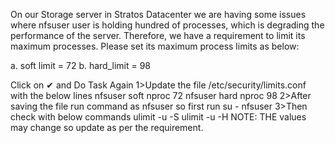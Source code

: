 On our Storage server in Stratos Datacenter we are having some issues where nfsuser user is holding hundred of processes, which is degrading the performance of the server. Therefore, we have a requirement to limit its maximum processes. Please set its maximum process limits as below:

a. soft limit = 72
b. hard_limit = 98

Click on ✔ and Do Task Again
1>Update the file /etc/security/limits.conf with the below lines nfsuser soft nproc 72 nfsuser hard nproc 98 2>After saving the file run command as nfsuser so first run
su - nfsuser
3>Then check with below commands
ulimit -u -S ulimit -u -H
NOTE: THE values may change so update as per the requirement.
